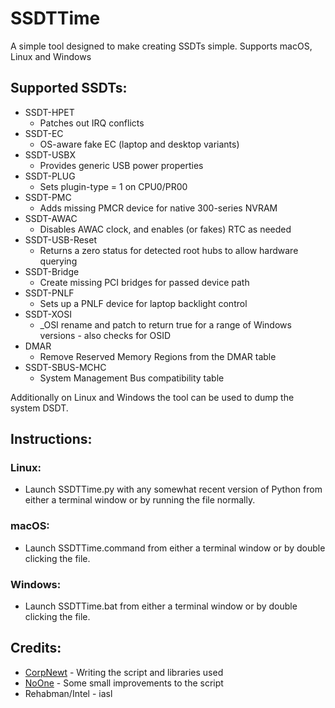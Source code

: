 SSDTTime
==========
A simple tool designed to make creating SSDTs simple.
Supports macOS, Linux and Windows

## Supported SSDTs:
- SSDT-HPET
    - Patches out IRQ conflicts
- SSDT-EC
    - OS-aware fake EC (laptop and desktop variants)
- SSDT-USBX
    - Provides generic USB power properties
- SSDT-PLUG
    - Sets plugin-type = 1 on CPU0/PR00
- SSDT-PMC
    - Adds missing PMCR device for native 300-series NVRAM
- SSDT-AWAC
    - Disables AWAC clock, and enables (or fakes) RTC as needed
- SSDT-USB-Reset
    - Returns a zero status for detected root hubs to allow hardware querying
- SSDT-Bridge
    - Create missing PCI bridges for passed device path
- SSDT-PNLF
    - Sets up a PNLF device for laptop backlight control
- SSDT-XOSI
    - _OSI rename and patch to return true for a range of Windows versions - also checks for OSID
- DMAR
    - Remove Reserved Memory Regions from the DMAR table
- SSDT-SBUS-MCHC
    - System Management Bus compatibility table
    
Additionally on Linux and Windows the tool can be used to dump the system DSDT.

## Instructions:
### Linux:
* Launch SSDTTime.py with any somewhat recent version of Python from either a terminal window or by running the file normally.
### macOS:
* Launch SSDTTime.command from either a terminal window or by double clicking the file.
### Windows:
* Launch SSDTTime.bat from either a terminal window or by double clicking the file.

## Credits:
- [CorpNewt](https://github.com/CorpNewt) - Writing the script and libraries used
- [NoOne](https://github.com/IOIIIO) - Some small improvements to the script
- Rehabman/Intel - iasl
